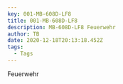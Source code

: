 ```yaml
---
key: 001-MB-608D-LF8
title: 001-MB-608D-LF8
description: MB-608D-LF8 Feuerwehr
author: TB
date: 2020-12-18T20:13:18.452Z
tags:
  - Tags
---
```

Feuerwehr